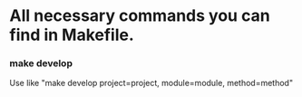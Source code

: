 # All necessary commands you can find in Makefile.

### make develop

Use like "make develop project=project, module=module, method=method"